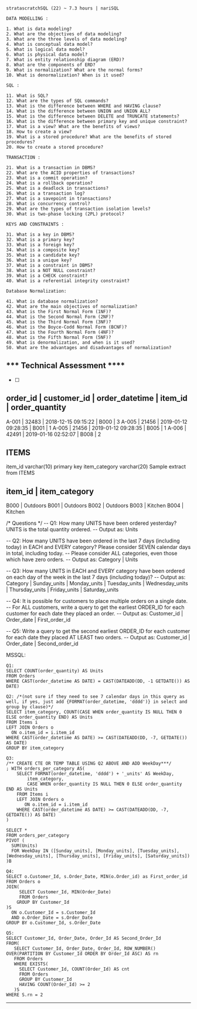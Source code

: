 ```

stratascratchSQL (22) ~ 7.3 hours | nariSQL

DATA MODELLING :

1. What is data modeling?
2. What are the objectives of data modeling?
3. What are the three levels of data modeling?
4. What is conceptual data model?
5. What is logical data model?
6. What is physical data model?
7. What is entity relationship diagram (ERD)?
8. What are the components of ERD?
9. What is normalization? What are the normal forms?
10. What is denormalization? When is it used?

SQL :

11. What is SQL?
12. What are the types of SQL commands?
13. What is the difference between WHERE and HAVING clause?
14. What is the difference between UNION and UNION ALL?
15. What is the difference between DELETE and TRUNCATE statements?
16. What is the difference between primary key and unique constraint?
17. What is a view? What are the benefits of views?
18. How to create a view?
19. What is a stored procedure? What are the benefits of stored procedures?
20. How to create a stored procedure?

TRANSACTION :

21. What is a transaction in DBMS?
22. What are the ACID properties of transactions?
23. What is a commit operation?
24. What is a rollback operation?
25. What is a deadlock in transactions?
26. What is a transaction log?
27. What is a savepoint in transactions?
28. What is concurrency control?
29. What are the types of transaction isolation levels?
30. What is two-phase locking (2PL) protocol?

KEYS AND CONSTRAINTS :

31. What is a key in DBMS?
32. What is a primary key?
33. What is a foreign key?
34. What is a composite key?
35. What is a candidate key?
36. What is a unique key?
37. What is a constraint in DBMS?
38. What is a NOT NULL constraint?
39. What is a CHECK constraint?
40. What is a referential integrity constraint?

Database Normalization:

41. What is database normalization?
42. What are the main objectives of normalization?
43. What is the First Normal Form (1NF)?
44. What is the Second Normal Form (2NF)?
45. What is the Third Normal Form (3NF)?
46. What is the Boyce-Codd Normal Form (BCNF)?
47. What is the Fourth Normal Form (4NF)?
48. What is the Fifth Normal Form (5NF)?
49. What is denormalization, and when is it used?
50. What are the advantages and disadvantages of normalization?
```

## *** Technical Assessment ****

* [ ] 

## order_id | customer_id | order_datetime | item_id | order_quantity

A-001 | 32483 | 2018-12-15 09:15:22 | B000 | 3
A-005 | 21456 | 2019-01-12 09:28:35 | B001 | 1
A-005 | 21456 | 2019-01-12 09:28:35 | B005 | 1
A-006 | 42491 | 2019-01-16 02:52:07 | B008 | 2

## ITEMS

item_id varchar(10) primary key
item_category varchar(20)
Sample extract from ITEMS

## item_id | item_category

B000 | Outdoors
B001 | Outdoors
B002 | Outdoors
B003 | Kitchen
B004 | Kitchen

/* Questions */
-- Q1: How many UNITS have been ordered yesterday? UNITS is the total quantity ordered.
-- Output as: Units

-- Q2: How many UNITS have been ordered in the last 7 days (including today) in EACH and EVERY category? Please consider SEVEN calendar days in total, including today.
-- Please consider ALL categories, even those which have zero orders.
-- Output as: Category | Units

-- Q3: How many UNITS in EACH and EVERY category have been ordered on each day of the week in the last 7 days (including today)?
-- Output as: Category | Sunday_units | Monday_units | Tuesday_units | Wednesday_units | Thursday_units | Friday_units | Saturday_units

-- Q4: It is possible for customers to place multiple orders on a single date.
-- For ALL customers, write a query to get the earliest ORDER_ID for each customer for each date they placed an order.
-- Output as: Customer_id | Order_date | First_order_id

-- Q5: Write a query to get the second earliest ORDER_ID for each customer for each date they placed AT LEAST two orders.
-- Output as: Customer_id | Order_date | Second_order_id

MSSQL:

```
Q1: 
SELECT COUNT(order_quantity) AS Units
FROM Orders 
WHERE CAST(order_datetime AS DATE) = CAST(DATEADD(DD, -1 GETDATE()) AS DATE)
```

```
Q2: /*(not sure if they need to see 7 calendar days in this query as well, if yes, just add {FORMAT(order_datetime, 'dddd')} in select and group by clause)*/
SELECT item_category, COUNT(CASE WHEN order_quantity IS NULL THEN 0 ELSE order_quantity END) AS Units
FROM Items i
LEFT JOIN Orders o
  ON o.item_id = i.item_id
WHERE CAST(order_datetime AS DATE) >= CAST(DATEADD(DD, -7, GETDATE()) AS DATE)
GROUP BY item_category
```

```
Q3:
/** CREATE CTE OR TEMP TABLE USING Q2 ABOVE AND ADD WeekDay***/
; WITH orders_per_category AS(
    SELECT FORMAT(order_datetime, 'dddd') + '_units' AS WeekDay,
        item_category, 
        CASE WHEN order_quantity IS NULL THEN 0 ELSE order_quantity END AS Units
    FROM Items i
    LEFT JOIN Orders o
       ON o.item_id = i.item_id
    WHERE CAST(order_datetime AS DATE) >= CAST(DATEADD(DD, -7, GETDATE()) AS DATE)
)

SELECT *
FROM orders_per_category
PIVOT (
  SUM(Units)
  FOR WeekDay IN ([Sunday_units], [Monday_units], [Tuesday_units], [Wednesday_units], [Thursday_units], [Friday_units], [Saturday_units])
)B

```

```
Q4: 
SELECT o.Customer_Id, s.Order_Date, MIN(o.Order_id) as First_order_id
FROM Orders o
JOIN(
     SELECT Customer_Id, MIN(Order_Date)
     FROM Orders
    GROUP BY Customer_Id
)S
  ON o.Customer_Id = s.Customer_Id
  AND o.Order_Date = s.Order_Date
GROUP BY o.Customer_Id, s.Order_Date
```

```
Q5:
SELECT Customer_Id, Order_Date, Order_Id AS Second_Order_Id
FROM(
   SELECT Customer_Id, Order_Date, Order_Id, ROW_NUMBER() OVER(PARTITION BY Customer_Id ORDER BY Order_Id ASC) AS rn
   FROM Orders
   WHERE EXISTS(
     SELECT Customer_Id, COUNT(Order_Id) AS cnt
     FROM Orders
     GROUP BY Customer_Id
     HAVING COUNT(Order_Id) >= 2
   )S
WHERE S.rn = 2
```

---
